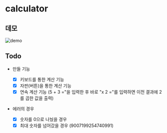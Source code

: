 # calculator

## 데모

![demo](https://github.com/user-attachments/assets/bf7494cf-84f6-4dfe-8028-45d409186cd7)

## Todo

- 만들 기능

  - [x] 키보드를 통한 계산 기능
  - [x] 자판(버튼)을 통한 계산 기능
  - [x] 연속 계산 기능 (5 + 3 ="을 입력한 후 바로 "x 2 ="를 입력하면 이전 결과에 2를 곱한 값을 출력)

- 에러의 경우
  - [x] 숫자를 0으로 나눴을 경우
  - [x] 최대 숫자를 넘어갔을 경우 (9007199254740991)
